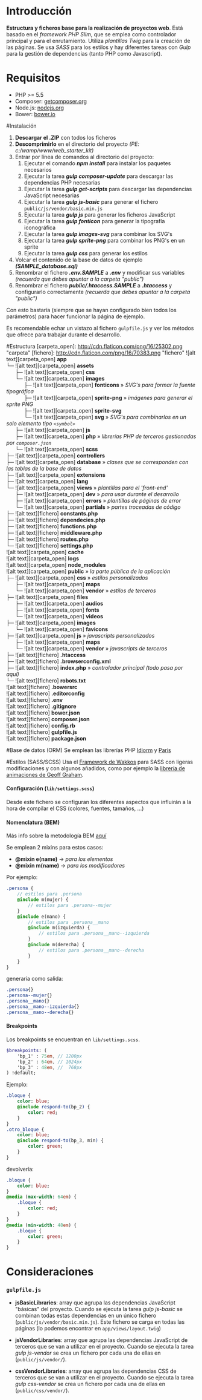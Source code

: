 # Introducción
**Estructura y ficheros base para la realización de proyectos web**.
Está basado en el *framework PHP Slim*, que se emplea como controlador principal y para el enrutamiento. Utiliza *plantillas Twig* para la creación de las páginas. Se usa *SASS* para los estilos y hay diferentes tareas con *Gulp* para la gestión de dependencias (tanto PHP como Javascript).

# Requisitos
* PHP >= 5.5
* Composer: [getcomposer.org](https://getcomposer.org/download/)
* Node.js: [nodejs.org](https://nodejs.org/en/)
* Bower: [bower.io](http://bower.io/#install-bower)

#Instalación
1. **Descargar el .ZIP** con todos los ficheros
2. **Descomprimirlo** en el directorio del proyecto *(PE: c:/wamp/www/web_starter_kit)*
3. Entrar por línea de comandos al directorio del proyecto:
	1. Ejecutar el comando ***npm install*** para instalar los paquetes necesarios
	2. Ejecutar la tarea ***gulp composer-update*** para descargar las dependencias PHP necesarias
	3. Ejecutar la tarea ***gulp get-scripts*** para descargar las dependencias JavaScript necesarias
	4. Ejecutar la tarea ***gulp js-basic*** para generar el fichero ``public/js/vendor/basic.min.js``
	5. Ejecutar la tarea ***gulp js*** para generar los ficheros JavaScript
	6. Ejecutar la tarea ***gulp fonticon*** para generar la tipografía iconográfica
	7. Ejecutar la tarea ***gulp images-svg*** para combinar los SVG's
	8. Ejecutar la tarea ***gulp sprite-png*** para combinar los PNG's en un sprite	
	9. Ejecutar la tarea ***gulp css*** para generar los estilos
4. Volcar el contenido de la base de datos de ejemplo ***(SAMPLE_database.sql)***
5. Renombrar el fichero ***.env.SAMPLE*** a ***.env*** y modificar sus variables *(recuerda que debes apuntar a la carpeta "public")*
6. Renombrar el fichero ***public/.htaccess.SAMPLE*** a ***.htaccess*** y configurarlo correctamente *(recuerda que debes apuntar a la carpeta "public")*

Con esto bastaría (siempre que se hayan configurado bien todos los parámetros) para hacer funcionar la página de ejemplo.

Es recomendable echar un vistazo al fichero ``gulpfile.js`` y ver los métodos que ofrece para trabajar durante el desarrollo.

#Estructura
[carpeta_open]: http://cdn.flaticon.com/png/16/25302.png "carpeta"
[fichero]: http://cdn.flaticon.com/png/16/70383.png "fichero"
![alt text][carpeta_open] **app**
<br>&#9492;&#9472;&nbsp;![alt text][carpeta_open] **assets**
<br>&nbsp;&nbsp;&nbsp;&nbsp;&nbsp;&nbsp;&#9500;&#9472;&nbsp;![alt text][carpeta_open] **css**
<br>&nbsp;&nbsp;&nbsp;&nbsp;&nbsp;&nbsp;&#9492;&#9472;&nbsp;![alt text][carpeta_open] **images**
<br>&nbsp;&nbsp;&nbsp;&nbsp;&nbsp;&nbsp;&nbsp;&nbsp;&nbsp;&nbsp;&nbsp;&nbsp;&#9500;&#9472;&nbsp;![alt text][carpeta_open] **fonticons** &#187; *SVG's para formar la fuente tipográfica*
<br>&nbsp;&nbsp;&nbsp;&nbsp;&nbsp;&nbsp;&nbsp;&nbsp;&nbsp;&nbsp;&nbsp;&nbsp;&#9500;&#9472;&nbsp;![alt text][carpeta_open] **sprite-png** &#187; *imágenes para generar el sprite PNG*
<br>&nbsp;&nbsp;&nbsp;&nbsp;&nbsp;&nbsp;&nbsp;&nbsp;&nbsp;&nbsp;&nbsp;&nbsp;&#9500;&#9472;&nbsp;![alt text][carpeta_open] **sprite-svg**
<br>&nbsp;&nbsp;&nbsp;&nbsp;&nbsp;&nbsp;&nbsp;&nbsp;&nbsp;&nbsp;&nbsp;&nbsp;&#9492;&#9472;&nbsp;![alt text][carpeta_open] **svg** &#187; *SVG's para combinarlos en un solo elemento tipo ``<symbol>``*
<br>&nbsp;&nbsp;&nbsp;&nbsp;&nbsp;&nbsp;&#9500;&#9472;&nbsp;![alt text][carpeta_open] **js**
<br>&nbsp;&nbsp;&nbsp;&nbsp;&nbsp;&nbsp;&#9500;&#9472;&nbsp;![alt text][carpeta_open] **php** &#187; *librerías PHP de terceros gestionadas por ``composer.json``*
<br>&nbsp;&nbsp;&nbsp;&nbsp;&nbsp;&nbsp;&#9492;&#9472;&nbsp;![alt text][carpeta_open] **scss**
<br>&#9500;&#9472;&nbsp;![alt text][carpeta_open] **controllers**
<br>&#9500;&#9472;&nbsp;![alt text][carpeta_open] **database** &#187; *clases que se corresponden con las tablas de la base de datos*
<br>&#9500;&#9472;&nbsp;![alt text][carpeta_open] **extensions**
<br>&#9500;&#9472;&nbsp;![alt text][carpeta_open] **lang**
<br>&#9492;&#9472;&nbsp;![alt text][carpeta_open] **views** &#187; *plantillas para el 'front-end'*
<br>&nbsp;&nbsp;&nbsp;&nbsp;&nbsp;&nbsp;&#9500;&#9472;&nbsp;![alt text][carpeta_open] **dev** &#187; *para usar durante el desarrollo*
<br>&nbsp;&nbsp;&nbsp;&nbsp;&nbsp;&nbsp;&#9500;&#9472;&nbsp;![alt text][carpeta_open] **errors** &#187; *plantillas de páginas de error*
<br>&nbsp;&nbsp;&nbsp;&nbsp;&nbsp;&nbsp;&#9492;&#9472;&nbsp;![alt text][carpeta_open] **partials** &#187; *partes troceadas de código*
<br>&#9500;&#9472;&nbsp;![alt text][fichero] **constants.php**
<br>&#9500;&#9472;&nbsp;![alt text][fichero] **dependecies.php**
<br>&#9500;&#9472;&nbsp;![alt text][fichero] **functions.php**
<br>&#9500;&#9472;&nbsp;![alt text][fichero] **middleware.php**
<br>&#9500;&#9472;&nbsp;![alt text][fichero] **routes.php**
<br>&#9492;&#9472;&nbsp;![alt text][fichero] **settings.php**
<br>![alt text][carpeta_open] **cache**
<br>![alt text][carpeta_open] **logs**
<br>![alt text][carpeta_open] **node_modules**
<br>![alt text][carpeta_open] **public** &#187; *la parte pública de la aplicación*
<br>&#9500;&#9472;&nbsp;![alt text][carpeta_open] **css** &#187; *estilos personalizados*
<br>&nbsp;&nbsp;&nbsp;&nbsp;&nbsp;&nbsp;&#9500;&#9472;&nbsp;![alt text][carpeta_open] **maps**
<br>&nbsp;&nbsp;&nbsp;&nbsp;&nbsp;&nbsp;&#9492;&#9472;&nbsp;![alt text][carpeta_open] **vendor** &#187; *estilos de terceros*
<br>&#9500;&#9472;&nbsp;![alt text][carpeta_open] **files**
<br>&nbsp;&nbsp;&nbsp;&nbsp;&nbsp;&nbsp;&#9500;&#9472;&nbsp;![alt text][carpeta_open] **audios**
<br>&nbsp;&nbsp;&nbsp;&nbsp;&nbsp;&nbsp;&#9500;&#9472;&nbsp;![alt text][carpeta_open] **fonts**
<br>&nbsp;&nbsp;&nbsp;&nbsp;&nbsp;&nbsp;&#9492;&#9472;&nbsp;![alt text][carpeta_open] **videos**
<br>&#9500;&#9472;&nbsp;![alt text][carpeta_open] **images**
<br>&nbsp;&nbsp;&nbsp;&nbsp;&nbsp;&nbsp;&#9492;&#9472;&nbsp;![alt text][carpeta_open] **favicons**
<br>&#9500;&#9472;&nbsp;![alt text][carpeta_open] **js** &#187; *javascripts personalizados*
<br>&nbsp;&nbsp;&nbsp;&nbsp;&nbsp;&nbsp;&#9500;&#9472;&nbsp;![alt text][carpeta_open] **maps**
<br>&nbsp;&nbsp;&nbsp;&nbsp;&nbsp;&nbsp;&#9492;&#9472;&nbsp;![alt text][carpeta_open] **vendor** &#187; *javascripts de terceros*
<br>&#9500;&#9472;&nbsp;![alt text][fichero] **.htaccess**
<br>&#9500;&#9472;&nbsp;![alt text][fichero] **.browserconfig.xml**
<br>&#9500;&#9472;&nbsp;![alt text][fichero] **index.php** &#187; *controlador principal (todo pasa por aquí)*
<br>&#9492;&#9472;&nbsp;![alt text][fichero] **robots.txt**
<br>![alt text][fichero] **.bowersrc**
<br>![alt text][fichero] **.editorconfig**
<br>![alt text][fichero] **.env**
<br>![alt text][fichero] **.gitignore**
<br>![alt text][fichero] **bower.json**
<br>![alt text][fichero] **composer.json**
<br>![alt text][fichero] **config.rb**
<br>![alt text][fichero] **gulpfile.js**
<br>![alt text][fichero] **package.json**

#Base de datos (ORM)
Se emplean las librerías PHP [Idiorm](http://idiorm.readthedocs.org/) y [Paris](http://paris.readthedocs.org/)

#Estilos (SASS/SCSS)
Usa el [Framework de Wakkos](https://github.com/Wakkos/Wakkos-CSS-Framework) para SASS con ligeras modificaciones y con algunos añadidos, como por ejemplo la [librería de animaciones de Geoff Graham](https://github.com/geoffgraham/animate.scss).

#### Configuración (``lib/settings.scss``)
Desde este fichero se configuran los diferentes aspectos que influirán a la hora de compilar el CSS (colores, fuentes, tamaños, ...)

#### Nomenclatura (BEM)
Más info sobre la metodología BEM [aquí](http://webdesign.tutsplus.com/es/articles/an-introduction-to-the-bem-methodology--cms-19403)

Se emplean 2 mixins para estos casos:
* **@mixin e(name)** &#8594; *para los elementos*
* **@mixin m(name)** &#8594; *para los modificadores*

Por ejemplo:

```sass
.persona {
	// estilos para .persona
	@include m(mujer) {
		// estilos para .persona--mujer
	}
	@include e(mano) {
		// estilos para .persona__mano
		@include m(izquierda) {
			// estilos para .persona__mano--izquierda
		}
		@include m(derecha) {
			// estilos para .persona__mano--derecha
		}
	}
}
```
generaría como salida:

```css
.persona{}
.persona--mujer{}
.persona__mano{}
.persona__mano--izquierda{}
.persona__mano--derecha{}
```

#### Breakpoints
Los breakpoints se encuentran en ``lib/settings.scss``.

```sass
$breakpoints: (
    'bp_1' : 75em, // 1200px
    'bp_2' : 64em, // 1024px
    'bp_3' : 48em, //  768px
) !default;
```

Ejemplo:

```sass
.bloque {
	color: blue;
	@include respond-to(bp_2) {
		color: red;
	}
}
.otro_bloque {
	color: blue;
	@include respond-to(bp_3, min) {
		color: green;
	}	
}
```

devolvería:

```sass
.bloque {
	color: blue;
}
@media (max-width: 64em) {
	.bloque {
		color: red;
	}
}
@media (min-width: 48em) {
	.bloque {
		color: green;
	}
}
```

# Consideraciones
### ``gulpfile.js``
* **jsBasicLibraries**: array que agrupa las dependencias JavaScript "básicas" del proyecto. Cuando se ejecuta la tarea *gulp js-basic* se combinan todas estas dependencias en un único fichero (``public/js/vendor/basic.min.js``). Este fichero se carga en todas las páginas (lo podemos encontrar en ``app/views/layout.twig``)

* **jsVendorLibraries**: array que agrupa las dependencias JavaScript de terceros que se van a utilizar en el proyecto. Cuando se ejecuta la tarea *gulp js-vendor* se crea un fichero por cada una de ellas en (``public/js/vendor/``).

* **cssVendorLibraries**: array que agrupa las dependencias CSS de terceros que se van a utilizar en el proyecto. Cuando se ejecuta la tarea *gulp css-vendor* se crea un fichero por cada una de ellas en (``public/css/vendor/``).
